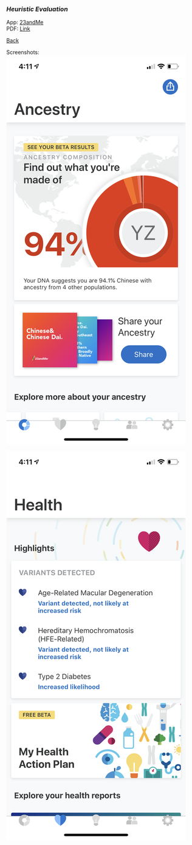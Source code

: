 <link rel="stylesheet" type="text/css" href="https://shaelalala.github.io/dh150/images.css">

### *Heuristic Evaluation*

App: [23andMe](https://you.23andme.com/) 
<br>
PDF: [Link](https://shaelalala.github.io/dh150/Shae%20Heuristic%20Evaluation.pdf)
<br>


[Back](README.md)


Screenshots: 
  ![1](app1.PNG#thumbnail)

  ![2](app2.PNG#thumbnail)

